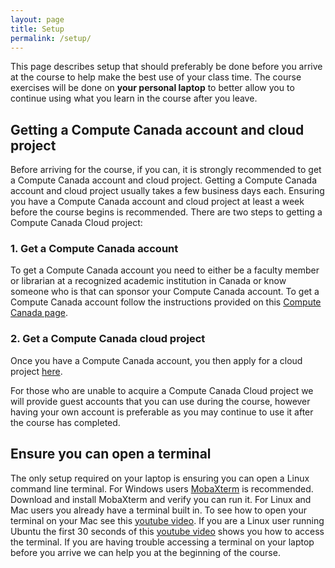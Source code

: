 ```yaml
---
layout: page
title: Setup
permalink: /setup/
---
```


This page describes setup that should preferably be done before you arrive at the course to help make the best use of your class time. The course exercises will be done on **your personal laptop** to better allow you to continue using what you learn in the course after you leave.

## Getting a Compute Canada account and cloud project

Before arriving for the course, if you can, it is strongly recommended to get a Compute Canada account and cloud project. Getting a Compute Canada account and cloud project usually takes a few business days each. Ensuring you have a Compute Canada account and cloud project at least a week before the course begins is recommended. There are two steps to getting a Compute Canada Cloud project:

### 1. Get a Compute Canada account
To get a Compute Canada account you need to either be a faculty member or librarian at a recognized academic institution in Canada or know someone who is that can sponsor your Compute Canada account. To get a Compute Canada account follow the instructions provided on this [Compute Canada page](https://www.computecanada.ca/research-portal/account-management/apply-for-an-account/).

### 2. Get a Compute Canada cloud project
Once you have a Compute Canada account, you then apply for a cloud project [here](https://docs.computecanada.ca/wiki/Cloud#Getting_a_Cloud_project).


For those who are unable to acquire a Compute Canada Cloud project we will provide guest accounts that you can use during the course, however having your own account is preferable as you may continue to use it after the course has completed.

## Ensure you can open a terminal

The only setup required on your laptop is ensuring you can open a Linux command line terminal. For Windows users [MobaXterm](http://mobaxterm.mobatek.net/) is recommended. Download and install MobaXterm and verify you can run it. For Linux and Mac users you already have a terminal built in. To see how to open your terminal on your Mac see this [youtube video](https://www.youtube.com/watch?v=zw7Nd67_aFw). If you are a Linux user running Ubuntu the first 30 seconds of this [youtube video](https://www.youtube.com/watch?v=_xUvH2iRizU) shows you how to access the terminal. If you are having trouble accessing a terminal on your laptop before you arrive we can help you at the beginning of the course.
